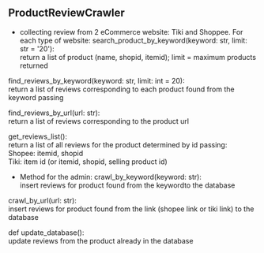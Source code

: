 ## ProductReviewCrawler
- collecting review from 2 eCommerce website: Tiki and Shoppee. For each type of website:
search_product_by_keyword(keyword: str, limit: str = '20'):   
	return a list of product (name, shopid, itemid); limit = maximum products returned
  
find_reviews_by_keyword(keyword: str, limit: int = 20):  
	return a list of reviews corresponding to each product found from the keyword passing
  
find_reviews_by_url(url: str):  
	return a list of reviews corresponding to the product url
  
get_reviews_list():  
	return a list of all reviews for the product determined by id passing:  
     		Shopee: itemid, shopid  
     		Tiki: item id (or itemid, shopid, selling product id)  
  
- Method for the admin:
crawl_by_keyword(keyword: str):  
	insert reviews for product found from the keywordto the database
  
crawl_by_url(url: str):  
	insert reviews for product found from the link (shopee link or tiki link) to the database
  
def update_database():  
	update reviews from the product already in the database
